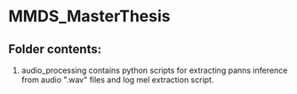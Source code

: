 # MMDS_MasterThesis

## Folder contents:
  1. audio_processing contains python scripts for extracting panns inference from audio ".wav" files and log mel extraction script.

